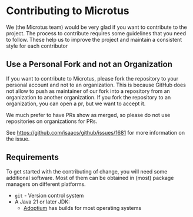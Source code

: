 Contributing to Microtus
========================

We (the Microtus team) would be very glad if you want to contribute to the project.
The process to contribute requires some guidelines that you need to follow.
These help us to improve the project and maintain a consistent style for each contributor

## Use a Personal Fork and not an Organization

If you want to contribute to Microtus, please fork the repository to your personal account and not to an organization.
This is because GitHub does not allow to push as maintainer of our fork into a repository from an organization to another organization.
If you fork the repository to an organization, you can open a pr, but we want to accept it.

We much prefer to have PRs show as merged, so please do not use repositories
on organizations for PRs.

See <https://github.com/isaacs/github/issues/1681> for more information on the
issue.

## Requirements

To get started with the contributing of change, you will need some additional software.
Most of them can be obtained in (most) package managers on different platforms.

- `git` - Version control system
- A Java 21 or later JDK:
    - [Adoptium](https://adoptium.net/) has builds for most operating systems